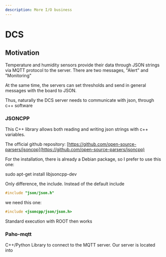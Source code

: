 ```yaml
---
description: More I/O business
---
```


# DCS

## Motivation

Temperature and humidity sensors provide their data through JSON strings via MQTT protocol to the server. There are two messages, "Alert" and "Monitoring"

At the same time, the servers can set thresholds and send in general messages with the board to JSON.

Thus, naturally the DCS server needs to communicate with json, through c++ software

### JSONCPP

This C++ library allows both reading and writing json strings with c++ variables.

The official github repository: [https://github.com/open-source-parsers/jsoncpp](https://github.com/open-source-parsers/jsoncpp)

For the installation, there is already a Debian package, so I prefer to use this one:

sudo apt-get install libjsoncpp-dev

Only difference, the include. Instead of the default include

```cpp
#include "json/json.h"
```

we need this one:

```cpp
#include <jsoncpp/json/json.h>
```

Standard execution with ROOT then works

### Paho-mqtt

C++/Python Library to connect to the MQTT server. Our server is located into
